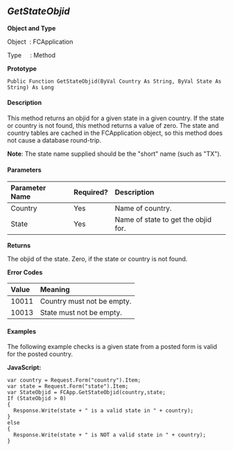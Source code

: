 _GetStateObjid_
------------
**Object and Type**

Object  : FCApplication

Type     : Method

**Prototype**

```
Public Function GetStateObjid(ByVal Country As String, ByVal State As String) As Long
```

#### Description

This method returns an objid for a given state in a given country. If the state or country is not found, this method returns a value of zero. The state and country tables are cached in the FCApplication object, so this method does not cause a database round-trip.

**Note**: The state name supplied should be the "short" name (such as "TX").

#### Parameters

| Parameter Name | Required? | Description |
|:--- |:--- |:--- |
| Country | Yes | Name of country. |
| State | Yes | Name of state to get the objid for. |

**Returns**

The objid of the state. Zero, if the state or country is not found.

**Error Codes**

| Value | Meaning |
|:--- |:--- |
| 10011 | Country must not be empty. |
| 10013 | State must not be empty. |

#### Examples

The following example checks is a given state from a posted form is valid for the posted country.

**JavaScript:**
```
var country = Request.Form("country").Item;
var state = Request.Form("state").Item;
var StateObjid = FCApp.GetStateObjid(country,state;
If (StateObjid > 0)
{
  Response.Write(state + " is a valid state in " + country);
}
else
{
  Response.Write(state + " is NOT a valid state in " + country);
}
```